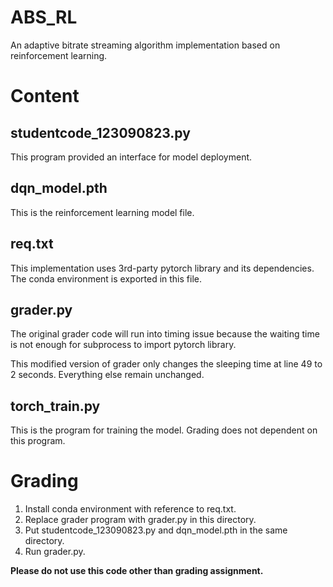 # ABS_RL
An adaptive bitrate streaming algorithm implementation based on reinforcement learning.

# Content
## studentcode_123090823.py
This program provided an interface for model deployment.

## dqn_model.pth
This is the reinforcement learning model file.

## req.txt
This implementation uses 3rd-party pytorch library and its dependencies. The conda environment is exported in this file.

## grader.py
The original grader code will run into timing issue because the waiting time is not enough for subprocess to import pytorch library.

This modified version of grader only changes the sleeping time at line 49 to 2 seconds. Everything else remain unchanged.

## torch_train.py
This is the program for training the model. Grading does not dependent on this program.

# Grading
1. Install conda environment with reference to req.txt.
2. Replace grader program with grader.py in this directory.
3. Put studentcode_123090823.py and dqn_model.pth in the same directory.
4. Run grader.py.

**Please do not use this code other than grading assignment.**